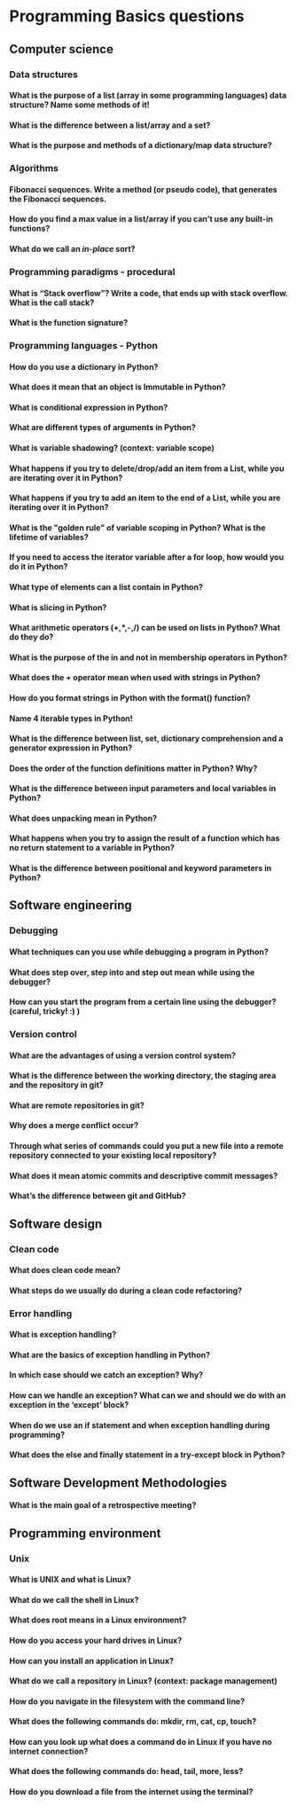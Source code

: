 # Programming Basics questions

## Computer science

### Data structures

#### What is the purpose of a list (array in some programming languages) data structure? Name some methods of it!
#### What is the difference between a list/array and a set?
#### What is the purpose and methods of a dictionary/map data structure?

### Algorithms

#### Fibonacci sequences. Write a method (or pseudo code), that generates the Fibonacci sequences.
#### How do you find a max value in a list/array if you can’t use any built-in functions?
#### What do we call an *in-place* sort?

### Programming paradigms - procedural

#### What is “Stack overflow”? Write a code, that ends up with stack overflow. What is the call stack?
#### What is the function signature?

### Programming languages - Python  
#### How do you use a dictionary in Python?
#### What does it mean that an object is Immutable in Python?
#### What is conditional expression in Python?
#### What are different types of arguments in Python?
#### What is variable shadowing? (context: variable scope)
#### What happens if you try to delete/drop/add an item from a List, while you are iterating over it in Python?
#### What happens if you try to add an item to the end of a List, while you are iterating over it in Python?
#### What is the "golden rule" of variable scoping in Python? What is the lifetime of variables?
#### If you need to access the iterator variable after a for loop, how would you do it in Python?
#### What type of elements can a list contain in Python?
#### What is slicing in Python?
#### What arithmetic operators (+,*,-,/) can be used on lists in Python? What do they do?
#### What is the purpose of the in and not in membership operators in Python?
#### What does the + operator mean when used with strings in Python?
#### How do you format strings in Python with the format() function?
#### Name 4 iterable types in Python!
#### What is the difference between list, set, dictionary comprehension and a generator expression in Python?
#### Does the order of the function definitions matter in Python? Why?
#### What is the difference between input parameters and local variables in Python?
#### What does unpacking mean in Python?
#### What happens when you try to assign the result of a function which has no return statement to a variable in Python?
#### What is the difference between positional and keyword parameters in Python?

## Software engineering

### Debugging

#### What techniques can you use while debugging a program in Python?
#### What does step over, step into and step out mean while using the debugger?
#### How can you start the program from a certain line using the debugger? (careful, tricky! :) )

### Version control

#### What are the advantages of using a version control system?
#### What is the difference between the working directory, the staging area and the repository in git?
#### What are remote repositories in git?
#### Why does a merge conflict occur?
#### Through what series of commands could you put a new file into a remote repository connected to your existing local repository?
#### What does it mean atomic commits and descriptive commit messages?
#### What’s the difference between git and GitHub?

## Software design

### Clean code

#### What does clean code mean?
#### What steps do we usually do during a clean code refactoring?

### Error handling

#### What is exception handling?
#### What are the basics of exception handling in Python?
#### In which case should we catch an exception? Why?
#### How can we handle an exception? What can we and should we do with an exception in the ‘except’ block?
#### When do we use an if statement and when exception handling during programming?
#### What does the else and finally statement in a try-except block in Python?

## Software Development Methodologies

#### What is the main goal of a retrospective meeting?

## Programming environment

### Unix

#### What is UNIX and what is Linux?
#### What do we call the shell in Linux?
#### What does root means in a Linux environment?
#### How do you access your hard drives in Linux?
#### How can you install an application in Linux?
#### What do we call a repository in Linux? (context: package management)
#### How do you navigate in the filesystem with the command line?
#### What does the following commands do: mkdir, rm, cat, cp, touch?
#### How can you look up what does a command do in Linux if you have no internet connection?
#### What does the following commands do: head, tail, more, less?
#### How do you download a file from the internet using the terminal?
